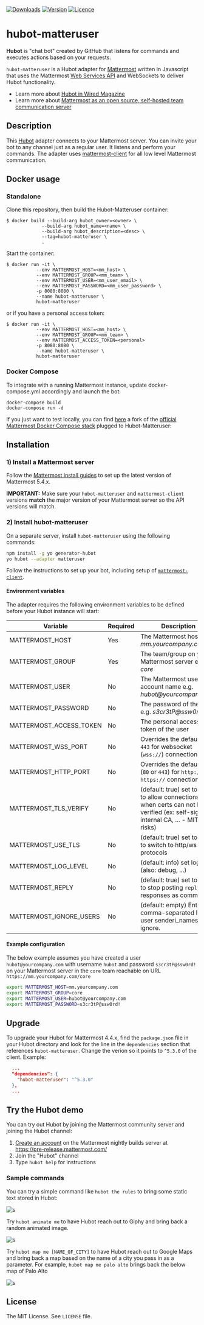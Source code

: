 [![Downloads](https://img.shields.io/npm/dm/hubot-matteruser.svg)](https://www.npmjs.com/package/hubot-matteruser)
[![Version](https://img.shields.io/npm/v/hubot-matteruser.svg)](https://github.com/loafoe/hubot-matteruser/releases)
[![Licence](https://img.shields.io/npm/l/express.svg)](https://github.com/loafoe/hubot-matteruser/blob/master/LICENSE)

# hubot-matteruser

**Hubot** is "chat bot" created by GitHub that listens for commands and executes actions based on your requests. 

`hubot-matteruser` is a Hubot adapter for [Mattermost](https://about.mattermost.com/) written in Javascript that uses the Mattermost [Web Services API](https://api.mattermost.com/) and WebSockets to deliver Hubot functionality. 

- Learn more about [Hubot in Wired Magazine](https://www.wired.com/2015/10/the-most-important-startups-hardest-worker-isnt-a-person/)
- Learn more about [Mattermost as an open source, self-hosted team communication server](https://about.mattermost.com/)

## Description

This [Hubot](https://github.com/github/hubot) adapter connects to your Mattermost server. You can invite your bot to any channel just as a regular user. It listens and perform your commands. The adapter uses [mattermost-client](https://github.com/loafoe/mattermost-client) for all low level Mattermost communication.

## Docker usage

### Standalone

Clone this repository, then build the Hubot-Matteruser container:

```
$ docker build --build-arg hubot_owner=<owner> \
             --build-arg hubot_name=<name> \
             --build-arg hubot_description=<desc> \
             --tag=hubot-matteruser \
             .
```

Start the container:

```
$ docker run -it \
           --env MATTERMOST_HOST=<mm_host> \
           --env MATTERMOST_GROUP=<mm_team> \
           --env MATTERMOST_USER=<mm_user_email> \
           --env MATTERMOST_PASSWORD=<mm_user_password> \
           -p 8080:8080 \
           --name hubot-matteruser \
           hubot-matteruser
```

or if you have a personal access token:

```
$ docker run -it \
           --env MATTERMOST_HOST=<mm_host> \
           --env MATTERMOST_GROUP=<mm_team> \
           --env MATTERMOST_ACCESS_TOKEN=<personal>
           -p 8080:8080 \
           --name hubot-matteruser \
           hubot-matteruser
```

### Docker Compose

To integrate with a running Mattermost instance, update docker-compose.yml accordingly and launch the bot:

``` 
docker-compose build
docker-compose run -d
```

If you just want to test locally, you can find [here](https://github.com/banzo/mattermost-docker/tree/feature/hubot-matteruser) a fork of the [official Mattermost Docker Compose stack](https://github.com/mattermost/mattermost-docker) plugged to Hubot-Matteruser: 


## Installation

### 1) Install a Mattermost server

Follow the [Mattermost install guides](https://docs.mattermost.com/guides/administrator.html#install-guides) to set up the latest version of Mattermost 5.4.x.

**IMPORTANT:** Make sure your `hubot-matteruser` and `mattermost-client` versions **match** the major version of your Mattermost server so the API versions will match. 

### 2) Install hubot-matteruser

On a separate server, install `hubot-matteruser` using the following commands: 

  ```sh
npm install -g yo generator-hubot
yo hubot --adapter matteruser
  ```

Follow the instructions to set up your bot, including setup of [`mattermost-client`](https://github.com/loafoe/mattermost-client). 

#### Environment variables

The adapter requires the following environment variables to be defined before your Hubot instance will start:

| Variable | Required | Description |
|----------|----------|-------------|
| MATTERMOST\_HOST | Yes | The Mattermost host e.g. _mm.yourcompany.com_ |
| MATTERMOST\_GROUP | Yes | The team/group on your Mattermost server e.g. _core_ |
| MATTERMOST\_USER | No | The Mattermost user account name e.g. _hubot@yourcompany.com_ |
| MATTERMOST\_PASSWORD | No | The password of the user e.g. _s3cr3tP@ssw0rd!_ |
| MATTERMOST\_ACCESS\_TOKEN | No | The personal access token of the user |
| MATTERMOST\_WSS\_PORT | No | Overrides the default port `443` for  websocket (`wss://`) connections |
| MATTERMOST\_HTTP\_PORT | No | Overrides the default port (`80` or `443`) for `http://` or `https://` connections |
| MATTERMOST\_TLS\_VERIFY | No | (default: true) set to 'false' to allow connections when certs can not be verified (ex: self-signed, internal CA, ... - MITM risks) |
| MATTERMOST\_USE\_TLS | No | (default: true) set to 'false' to switch to http/ws protocols |
| MATTERMOST\_LOG\_LEVEL | No | (default: info) set log level (also: debug, ...) |
| MATTERMOST\_REPLY | No | (default: true) set to 'false' to stop posting `reply` responses as comments |
| MATTERMOST\_IGNORE\_USERS | No | (default: empty) Enter a comma-separated list of user senderi\_names to ignore. |

#### Example configuration

The below example assumes you have created a user `hubot@yourcompany.com` with username `hubot` and password `s3cr3tP@ssw0rd!` on your Mattermost server in the `core` team reachable on URL `https://mm.yourcompany.com/core`

  ```sh
export MATTERMOST_HOST=mm.yourcompany.com 
export MATTERMOST_GROUP=core
export MATTERMOST_USER=hubot@yourcompany.com
export MATTERMOST_PASSWORD=s3cr3tP@ssw0rd!
  ```

## Upgrade

To upgrade your Hubot for Mattermost 4.4.x, find the `package.json` file in your Hubot directory and look for the line in the `dependencies` section that references `hubot-matteruser`. Change the verion so it points to `^5.3.0` of the client. Example:

  ```json
    ...
    "dependencies": {
      "hubot-matteruser": "^5.3.0"
    },
    ...
  ```

## Try the Hubot demo

You can try out Hubot by joining the Mattermost community server and joining the Hubot channel: 

1. [Create an account](https://pre-release.mattermost.com/signup_user_complete/?id=f1924a8db44ff3bb41c96424cdc20676) on the Mattermost nightly builds server at https://pre-release.mattermost.com/
2. Join the "Hubot" channel
3. Type `hubot help` for instructions

### Sample commands

You can try a simple command like `hubot the rules` to bring some static text stored in Hubot: 

![s](https://cloud.githubusercontent.com/assets/177788/20645776/b25da69a-b41c-11e6-81d2-a40d76947e60.png)

Try `hubot animate me` to have Hubot reach out to Giphy and bring back a random animated image.

![s](https://cloud.githubusercontent.com/assets/177788/20645764/88c267a8-b41c-11e6-96c9-529c3ca844f3.png)

Try `hubot map me [NAME_OF_CITY]` to have Hubot reach out to Google Maps and bring back a map based on the name of a city you pass in as a parameter. For example, `hubot map me palo alto` brings back the below map of Palo Alto

![s](https://cloud.githubusercontent.com/assets/177788/20645769/9d58a786-b41c-11e6-90b1-6a9e7ab19172.png)


## License

The MIT License. See `LICENSE` file.

